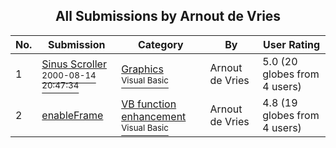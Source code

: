 ﻿<div align="center">

## All Submissions by Arnout de Vries

</div>

No.  | Submission | Category | By   | User Rating
---- | ---------- | -------- | ---- | -----------
1 | [Sinus Scroller<br /><sup>2000-08-14 20:47:34</sup>](https://github.com/Planet-Source-Code/arnout-de-vries-sinus-scroller__1-10684) | [Graphics<br /><sup>Visual Basic</sup>](../ByCategory/graphics__1-46.md) | Arnout de Vries | 5.0 (20 globes from 4 users)
2 | [enableFrame<br />](https://github.com/Planet-Source-Code/arnout-de-vries-enableframe__1-13286) | [VB function enhancement<br /><sup>Visual Basic</sup>](../ByCategory/vb-function-enhancement__1-25.md) | Arnout de Vries | 4.8 (19 globes from 4 users)
